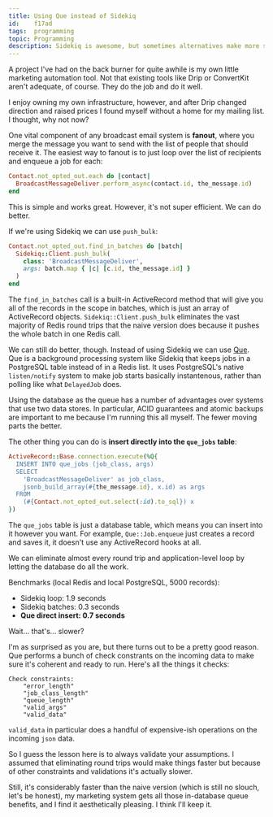 ```yaml
---
title: Using Que instead of Sidekiq
id:    f17ad
tags:  programming
topic: Programming
description: Sidekiq is awesome, but sometimes alternatives make more sense.
---
```


A project I've had on the back burner for quite awhile is my own little marketing automation tool.
Not that existing tools like Drip or ConvertKit aren't adequate, of course.
They do the job and do it well.

I enjoy owning my own infrastructure, however, and after Drip changed direction and raised prices I found myself without a home for my mailing list.
I thought, why not now?

One vital component of any broadcast email system is **fanout**, where you merge the message you want to send with the list of people that should receive it.
The easiest way to fanout is to just loop over the list of recipients and enqueue a job for each:

```ruby
Contact.not_opted_out.each do |contact|
  BroadcastMessageDeliver.perform_async(contact.id, the_message.id)
end
```

This is simple and works great. However, it's not super efficient. We can do better.

If we're using Sidekiq we can use `push_bulk`:

```ruby
Contact.not_opted_out.find_in_batches do |batch|
  Sidekiq::Client.push_bulk(
    class: 'BroadcastMessageDeliver', 
    args: batch.map { |c| [c.id, the_message.id] }
  )
end
```

The `find_in_batches` call is a built-in ActiveRecord method that will give you all of the records in the scope in batches, which is just an array of ActiveRecord objects.
`Sidekiq::Client.push_bulk` eliminates the vast majority of Redis round trips that the naive version does because it pushes the whole batch in one Redis call.

We can still do better, though. Instead of using Sidekiq we can use [Que](https://github.com/chanks/que).
Que is a background processing system like Sidekiq that keeps jobs in a PostgreSQL table instead of in a Redis list.
It uses PostgreSQL's native `listen/notify` system to make job starts basically instantenous, rather than polling like what `DelayedJob` does.

Using the database as the queue has a number of advantages over systems that use two data stores. In particular, ACID guarantees and atomic backups are important to me because I'm running this all myself. The fewer moving parts the better.

The other thing you can do is **insert directly into the `que_jobs` table**:

```ruby
ActiveRecord::Base.connection.execute(%Q{
  INSERT INTO que_jobs (job_class, args)
  SELECT
    'BroadcastMessageDeliver' as job_class,
    jsonb_build_array(#{the_message.id}, x.id) as args
  FROM
    (#{Contact.not_opted_out.select(:id).to_sql}) x
})
```

The `que_jobs` table is just a database table, which means you can insert into it however you want.
For example, `Que::Job.enqueue` just creates a record and saves it, it doesn't use any ActiveRecord hooks at all.

We can eliminate almost every round trip and application-level loop by letting the database do all the work.

Benchmarks (local Redis and local PostgreSQL, 5000 records):

* Sidekiq loop: 1.9 seconds
* Sidekiq batches: 0.3 seconds
* **Que direct insert: 0.7 seconds**

Wait... that's... slower?

I'm as surprised as you are, but there turns out to be a pretty good reason.
Que performs a bunch of check constrants on the incoming data to make sure it's coherent and ready to run. Here's all the things it checks:

```
Check constraints:
    "error_length"
    "job_class_length"
    "queue_length"
    "valid_args"
    "valid_data"
```

`valid_data` in particular does a handful of expensive-ish operations on the incoming `json` data.

So I guess the lesson here is to always validate your assumptions.
I assumed that eliminating round trips would make things faster but because of other constraints and validations it's actually slower.

Still, it's considerably faster than the naive version (which is still no slouch, let's be honest), my marketing system gets all those in-database queue benefits, and I find it aesthetically pleasing. I think I'll keep it.
